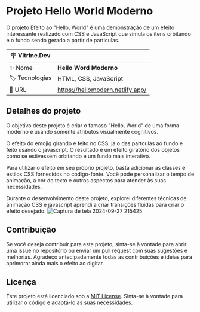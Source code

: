 

# Projeto Hello World Moderno

O projeto Efeito ao "Hello, World" é uma demonstração de um efeito interessante realizado com CSS e JavaScript que simula os itens orbitando e o fundo sendo gerado a partir de particulas.

| :placard: Vitrine.Dev |     |
| -------------  | --- |
| :sparkles: Nome        | **Hello Word Moderno**
| :label: Tecnologias | HTML, CSS, JavaScript
| :rocket: URL         | https://hellomodern.netlify.app/

<!-- Inserir imagem com a #vitrinedev ao final do link -->


## Detalhes do projeto

O objetivo deste projeto é criar o famoso "Hello, World" de uma forma moderno e usando somente atributos visualmente cognitivos.

O efeito do emojig girando e feito no CSS, ja o das partculas ao fundo e feito usando o javascript. O resultado é um efeito giratório dos objetos como se estivessem orbitando e um fundo mais interativo.

Para utilizar o efeito em seu próprio projeto, basta adicionar as classes e estilos CSS fornecidos no código-fonte. Você pode personalizar o tempo de animação, a cor do texto e outros aspectos para atender às suas necessidades.

Durante o desenvolvimento deste projeto, explorei diferentes técnicas de animação CSS e javascript aprendi a criar transições fluidas para criar o efeito desejado. 
![Captura de tela 2024-09-27 215425](https://github.com/user-attachments/assets/4e23bcbb-190b-446a-b8de-42c220c0035c)


## Contribuição

Se você deseja contribuir para este projeto, sinta-se à vontade para abrir uma issue no repositório ou enviar um pull request com suas sugestões e melhorias. Agradeço antecipadamente todas as contribuições e ideias para aprimorar ainda mais o efeito ao digitar.

## Licença

Este projeto está licenciado sob a [MIT License](https://opensource.org/licenses/MIT). Sinta-se à vontade para utilizar o código e adaptá-lo às suas necessidades.

